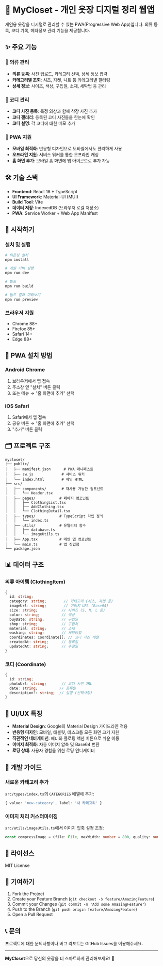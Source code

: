 # 👗 MyCloset - 개인 옷장 디지털 정리 웹앱

개인용 옷장을 디지털로 관리할 수 있는 PWA(Progressive Web App)입니다. 의류 등록, 코디 기록, 메타정보 관리 기능을 제공합니다.

## ✨ 주요 기능

### 🧥 의류 관리
- **의류 등록**: 사진 업로드, 카테고리 선택, 상세 정보 입력
- **카테고리별 조회**: 셔츠, 자켓, 니트 등 카테고리별 필터링
- **상세 정보**: 사이즈, 색상, 구입일, 소재, 세탁법 등 관리

### 👗 코디 관리
- **코디 사진 등록**: 특정 의상과 함께 착장 사진 추가
- **코디 갤러리**: 등록된 코디 사진들을 한눈에 확인
- **코디 설명**: 각 코디에 대한 메모 추가

### 📱 PWA 지원
- **모바일 최적화**: 반응형 디자인으로 모바일에서도 편리하게 사용
- **오프라인 지원**: 서비스 워커를 통한 오프라인 캐싱
- **홈 화면 추가**: 모바일 홈 화면에 앱 아이콘으로 추가 가능

## 🛠 기술 스택

- **Frontend**: React 18 + TypeScript
- **UI Framework**: Material-UI (MUI)
- **Build Tool**: Vite
- **데이터 저장**: IndexedDB (브라우저 로컬 저장소)
- **PWA**: Service Worker + Web App Manifest

## 🚀 시작하기

### 설치 및 실행

```bash
# 의존성 설치
npm install

# 개발 서버 실행
npm run dev

# 빌드
npm run build

# 빌드 결과 미리보기
npm run preview
```

### 브라우저 지원

- Chrome 88+
- Firefox 85+
- Safari 14+
- Edge 88+

## 📱 PWA 설치 방법

### Android Chrome
1. 브라우저에서 앱 접속
2. 주소창 옆 "설치" 버튼 클릭
3. 또는 메뉴 → "홈 화면에 추가" 선택

### iOS Safari
1. Safari에서 앱 접속
2. 공유 버튼 → "홈 화면에 추가" 선택
3. "추가" 버튼 클릭

## 🗂 프로젝트 구조

```
mycloset/
├── public/
│   ├── manifest.json      # PWA 매니페스트
│   ├── sw.js             # 서비스 워커
│   └── index.html        # 메인 HTML
├── src/
│   ├── components/       # 재사용 가능한 컴포넌트
│   │   └── Header.tsx
│   ├── pages/           # 페이지 컴포넌트
│   │   ├── ClothingList.tsx
│   │   ├── AddClothing.tsx
│   │   └── ClothingDetail.tsx
│   ├── types/           # TypeScript 타입 정의
│   │   └── index.ts
│   ├── utils/           # 유틸리티 함수
│   │   ├── database.ts
│   │   └── imageUtils.ts
│   ├── App.tsx          # 메인 앱 컴포넌트
│   └── main.ts          # 앱 진입점
└── package.json
```

## 📊 데이터 구조

### 의류 아이템 (ClothingItem)
```typescript
{
  id: string;
  category: string;        // 카테고리 (셔츠, 자켓 등)
  imageUrl: string;        // 이미지 URL (Base64)
  size: string;           // 사이즈 (S, M, L 등)
  color: string;          // 색상
  buyDate: string;        // 구입일
  shop: string;           // 구입처
  material: string;       // 소재
  washing: string;        // 세탁방법
  coordinates: Coordinate[]; // 코디 사진 배열
  createdAt: string;      // 등록일
  updatedAt: string;      // 수정일
}
```

### 코디 (Coordinate)
```typescript
{
  id: string;
  photoUrl: string;       // 코디 사진 URL
  date: string;          // 등록일
  description?: string;  // 설명 (선택사항)
}
```

## 🎨 UI/UX 특징

- **Material Design**: Google의 Material Design 가이드라인 적용
- **반응형 디자인**: 모바일, 태블릿, 데스크톱 모든 화면 크기 지원
- **직관적인 네비게이션**: 헤더와 플로팅 액션 버튼으로 쉬운 이동
- **이미지 최적화**: 자동 이미지 압축 및 Base64 변환
- **로딩 상태**: 사용자 경험을 위한 로딩 인디케이터

## 🔧 개발 가이드

### 새로운 카테고리 추가
`src/types/index.ts`의 `CATEGORIES` 배열에 추가:
```typescript
{ value: 'new-category', label: '새 카테고리' }
```

### 이미지 처리 커스터마이징
`src/utils/imageUtils.ts`에서 이미지 압축 설정 조정:
```typescript
const compressImage = (file: File, maxWidth: number = 800, quality: number = 0.8)
```

## 📝 라이선스

MIT License

## 🤝 기여하기

1. Fork the Project
2. Create your Feature Branch (`git checkout -b feature/AmazingFeature`)
3. Commit your Changes (`git commit -m 'Add some AmazingFeature'`)
4. Push to the Branch (`git push origin feature/AmazingFeature`)
5. Open a Pull Request

## 📞 문의

프로젝트에 대한 문의사항이나 버그 리포트는 GitHub Issues를 이용해주세요.

---

**MyCloset**으로 당신의 옷장을 더 스마트하게 관리해보세요! 🎉 